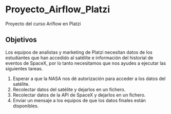 # Proyecto_Airflow_Platzi
Proyecto del curso Ariflow en Platzi
## Objetivos
Los equipos de analistas y marketing de Platzi necesitan datos de los estudiantes que han accedido al satélite e información del historial de eventos de SpaceX, por lo tanto necesitamos que nos ayudes a ejecutar las siguientes tareas.
1. Esperar a que la NASA nos dé autorización para acceder a los datos del satélite.
2. Recolectar datos del satélite y dejarlos en un fichero.
3. Recolectar datos de la API de SpaceX y dejarlos en un fichero.
4. Enviar un mensaje a los equipos de que los datos finales están disponibles.
